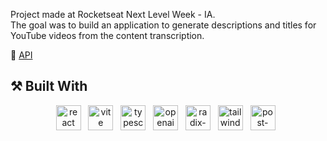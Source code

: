 Project made at Rocketseat Next Level Week - IA.<br/>
The goal was to build an application to generate descriptions and titles for YouTube videos from the content transcription.

 🔗 <a href="https://github.com/VitorHUMoreira/upload-ai-api" target="_blank">API</a>


## ⚒️ Built With
<p align="center">
    <img height="40" src="https://cdn.worldvectorlogo.com/logos/react-2.svg" alt="react"> &nbsp
    <img height="40" src="https://cdn.worldvectorlogo.com/logos/vitejs.svg" alt="vite"> &nbsp
    <img height="40" src="https://cdn.worldvectorlogo.com/logos/typescript.svg" alt="typescript"> &nbsp 
    <img height="40" src="https://cdn.worldvectorlogo.com/logos/openai-2.svg" alt="openai"> &nbsp 
    <img height="40" src="https://cdn.worldvectorlogo.com/logos/radix-ui.svg" alt="radix-ui"> &nbsp
    <img height="40" src="https://cdn.worldvectorlogo.com/logos/tailwind-css-2.svg" alt="tailwind"> &nbsp
    <img height="40" src="https://cdn.worldvectorlogo.com/logos/postcss.svg" alt="post-css"> &nbsp
</p>
